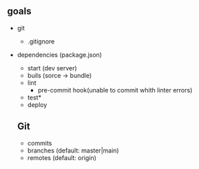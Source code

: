 ## goals
- git
  - .gitignore
- dependencies (package.json)
  - start (dev server)
  - buils (sorce -> bundle)
  - lint
    - pre-commit hook(unable to commit whith linter errors)
  - test*
  - deploy

  ## Git
  - commits
  - branches (default: master|main)
  - remotes (default: origin)
